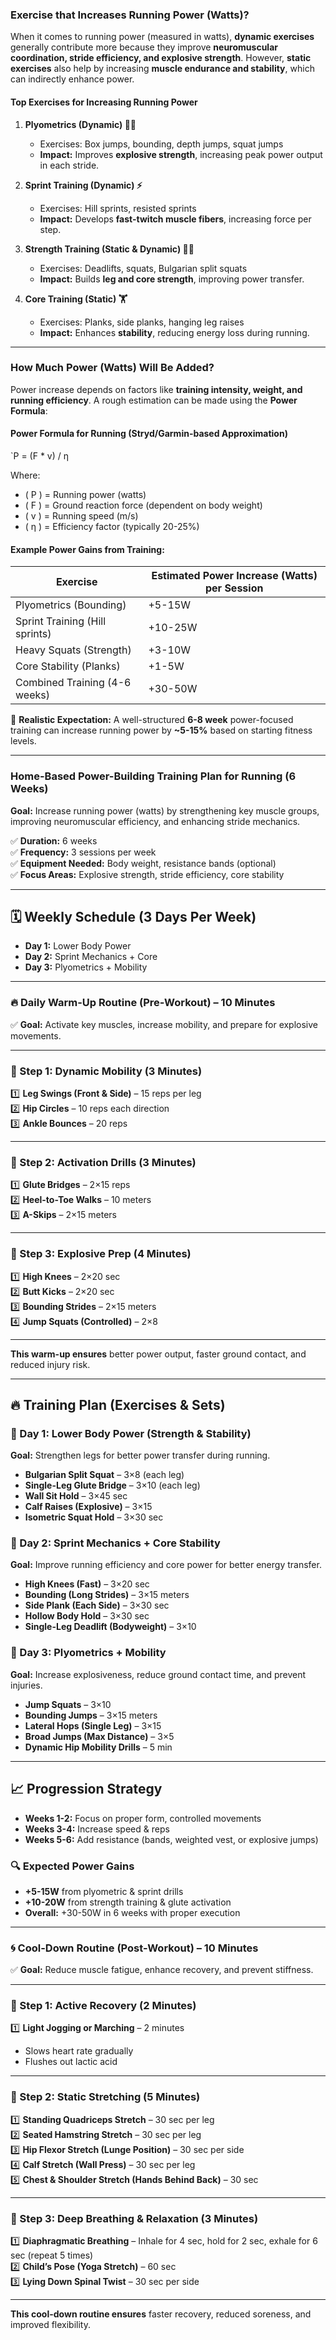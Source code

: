 ### **Exercise that Increases Running Power (Watts)?**  

When it comes to running power (measured in watts), **dynamic exercises** generally contribute more because they improve **neuromuscular coordination, stride efficiency, and explosive strength**. However, **static exercises** also help by increasing **muscle endurance and stability**, which can indirectly enhance power.

#### **Top Exercises for Increasing Running Power**  
1. **Plyometrics (Dynamic) 🏃‍♂️**  
   - Exercises: Box jumps, bounding, depth jumps, squat jumps  
   - **Impact:** Improves **explosive strength**, increasing peak power output in each stride.  

2. **Sprint Training (Dynamic) ⚡**  
   - Exercises: Hill sprints, resisted sprints  
   - **Impact:** Develops **fast-twitch muscle fibers**, increasing force per step.  

3. **Strength Training (Static & Dynamic) 🏋️‍♂️**  
   - Exercises: Deadlifts, squats, Bulgarian split squats  
   - **Impact:** Builds **leg and core strength**, improving power transfer.  

4. **Core Training (Static) 🏋️**  
   - Exercises: Planks, side planks, hanging leg raises  
   - **Impact:** Enhances **stability**, reducing energy loss during running.  

---

### **How Much Power (Watts) Will Be Added?**  
Power increase depends on factors like **training intensity, weight, and running efficiency**. A rough estimation can be made using the **Power Formula**:  

#### **Power Formula for Running (Stryd/Garmin-based Approximation)**  

`P = (F * v) / η 

Where:  
- \( P \) = Running power (watts)  
- \( F \) = Ground reaction force (dependent on body weight)  
- \( v \) = Running speed (m/s)  
- ( η ) = Efficiency factor (typically 20-25%)  

#### **Example Power Gains from Training:**  
| Exercise | Estimated Power Increase (Watts) per Session |
|----------|--------------------------------|
| Plyometrics (Bounding) | +5-15W |
| Sprint Training (Hill sprints) | +10-25W |
| Heavy Squats (Strength) | +3-10W |
| Core Stability (Planks) | +1-5W |
| Combined Training (4-6 weeks) | +30-50W |

🔹 **Realistic Expectation:** A well-structured **6-8 week** power-focused training can increase running power by **~5-15%** based on starting fitness levels.  

---

### **Home-Based Power-Building Training Plan for Running (6 Weeks)**  
**Goal:** Increase running power (watts) by strengthening key muscle groups, improving neuromuscular efficiency, and enhancing stride mechanics.  

✅ **Duration:** 6 weeks  
✅ **Frequency:** 3 sessions per week  
✅ **Equipment Needed:** Body weight, resistance bands (optional)  
✅ **Focus Areas:** Explosive strength, stride efficiency, core stability  

---

## **🗓️ Weekly Schedule (3 Days Per Week)**
- **Day 1:** Lower Body Power  
- **Day 2:** Sprint Mechanics + Core  
- **Day 3:** Plyometrics + Mobility  

---
### **🔥 Daily Warm-Up Routine (Pre-Workout) – 10 Minutes**  
✅ **Goal:** Activate key muscles, increase mobility, and prepare for explosive movements.  

---

### **🔹 Step 1: Dynamic Mobility (3 Minutes)**  
1️⃣ **Leg Swings (Front & Side)** – 15 reps per leg  
2️⃣ **Hip Circles** – 10 reps each direction  
3️⃣ **Ankle Bounces** – 20 reps  

---

### **🔹 Step 2: Activation Drills (3 Minutes)**  
1️⃣ **Glute Bridges** – 2×15 reps  
2️⃣ **Heel-to-Toe Walks** – 10 meters  
3️⃣ **A-Skips** – 2×15 meters  

---

### **🔹 Step 3: Explosive Prep (4 Minutes)**  
1️⃣ **High Knees** – 2×20 sec  
2️⃣ **Butt Kicks** – 2×20 sec  
3️⃣ **Bounding Strides** – 2×15 meters  
4️⃣ **Jump Squats (Controlled)** – 2×8  

---

**This warm-up ensures** better power output, faster ground contact, and reduced injury risk. 

---

## **🔥 Training Plan (Exercises & Sets)**
### **🔹 Day 1: Lower Body Power (Strength & Stability)**
**Goal:** Strengthen legs for better power transfer during running.  
- **Bulgarian Split Squat** – 3×8 (each leg)  
- **Single-Leg Glute Bridge** – 3×10 (each leg)  
- **Wall Sit Hold** – 3×45 sec  
- **Calf Raises (Explosive)** – 3×15  
- **Isometric Squat Hold** – 3×30 sec  

### **🔹 Day 2: Sprint Mechanics + Core Stability**
**Goal:** Improve running efficiency and core power for better energy transfer.  
- **High Knees (Fast)** – 3×20 sec  
- **Bounding (Long Strides)** – 3×15 meters  
- **Side Plank (Each Side)** – 3×30 sec  
- **Hollow Body Hold** – 3×30 sec  
- **Single-Leg Deadlift (Bodyweight)** – 3×10  

### **🔹 Day 3: Plyometrics + Mobility**
**Goal:** Increase explosiveness, reduce ground contact time, and prevent injuries.  
- **Jump Squats** – 3×10  
- **Bounding Jumps** – 3×15 meters  
- **Lateral Hops (Single Leg)** – 3×15  
- **Broad Jumps (Max Distance)** – 3×5  
- **Dynamic Hip Mobility Drills** – 5 min  

---

## **📈 Progression Strategy**
- **Weeks 1-2:** Focus on proper form, controlled movements  
- **Weeks 3-4:** Increase speed & reps  
- **Weeks 5-6:** Add resistance (bands, weighted vest, or explosive jumps)  

### **🔍 Expected Power Gains**
- **+5-15W** from plyometric & sprint drills  
- **+10-20W** from strength training & glute activation  
- **Overall:** +30-50W in 6 weeks with proper execution  


---

### **🌀 Cool-Down Routine (Post-Workout) – 10 Minutes**  
✅ **Goal:** Reduce muscle fatigue, enhance recovery, and prevent stiffness.  

---

### **🔹 Step 1: Active Recovery (2 Minutes)**  
1️⃣ **Light Jogging or Marching** – 2 minutes  
   - Slows heart rate gradually  
   - Flushes out lactic acid  

---

### **🔹 Step 2: Static Stretching (5 Minutes)**  
1️⃣ **Standing Quadriceps Stretch** – 30 sec per leg  
2️⃣ **Seated Hamstring Stretch** – 30 sec per leg  
3️⃣ **Hip Flexor Stretch (Lunge Position)** – 30 sec per side  
4️⃣ **Calf Stretch (Wall Press)** – 30 sec per leg  
5️⃣ **Chest & Shoulder Stretch (Hands Behind Back)** – 30 sec  

---

### **🔹 Step 3: Deep Breathing & Relaxation (3 Minutes)**  
1️⃣ **Diaphragmatic Breathing** – Inhale for 4 sec, hold for 2 sec, exhale for 6 sec (repeat 5 times)  
2️⃣ **Child’s Pose (Yoga Stretch)** – 60 sec  
3️⃣ **Lying Down Spinal Twist** – 30 sec per side  

---

**This cool-down routine ensures** faster recovery, reduced soreness, and improved flexibility.  

